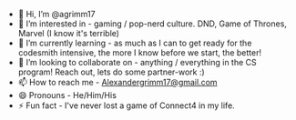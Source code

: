 - 👋 Hi, I’m @agrimm17
- 👀 I’m interested in - gaming / pop-nerd culture. DND, Game of Thrones, Marvel (I know it's terrible)
- 🌱 I’m currently learning - as much as I can to get ready for the codesmith intensive, the more I know before we start, the better!
- 💞️ I’m looking to collaborate on - anything / everything in the CS program! Reach out, lets do some partner-work :)
- 📫 How to reach me - Alexandergrimm17@gmail.com
- 😄 Pronouns - He/Him/His
- ⚡ Fun fact - I've never lost a game of Connect4 in my life. 

<!---
agrimm17/agrimm17 is a ✨ special ✨ repository because its `README.md` (this file) appears on your GitHub profile.
You can click the Preview link to take a look at your changes.
--->
